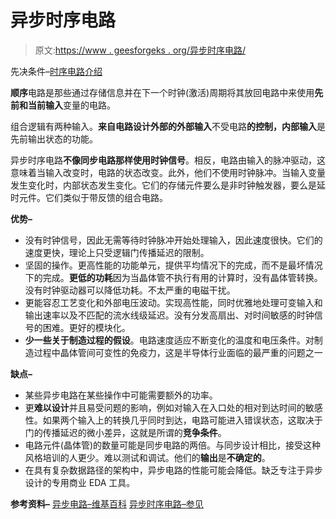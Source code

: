 # 异步时序电路

> 原文:[https://www . geesforgeks . org/异步时序电路/](https://www.geeksforgeeks.org/asynchronous-sequential-circuits/)

先决条件–[时序电路介绍](https://www.geeksforgeeks.org/digital-logic-introduction-sequential-circuits/)

**顺序**电路是那些通过存储信息并在下一个时钟(激活)周期将其放回电路中来使用**先前和当前输入**变量的电路。

组合逻辑有两种输入。**来自电路设计外部的外部输入**不受电路**的控制，内部输入**是先前输出状态的功能。

异步时序电路**不像同步电路那样使用时钟信号**。相反，电路由输入的脉冲驱动，这意味着当输入改变时，电路的状态改变。此外，他们不使用时钟脉冲。当输入变量发生变化时，内部状态发生变化。它们的存储元件要么是非时钟触发器，要么是延时元件。它们类似于带反馈的组合电路。

**优势–**

*   没有时钟信号，因此无需等待时钟脉冲开始处理输入，因此速度很快。它们的速度更快，理论上只受逻辑门传播延迟的限制。
*   坚固的操作。更高性能的功能单元，提供平均情况下的完成，而不是最坏情况下的完成。**更低的功耗**因为当晶体管不执行有用的计算时，没有晶体管转换。没有时钟驱动器可以降低功耗。不太严重的电磁干扰。
*   更能容忍工艺变化和外部电压波动。实现高性能，同时优雅地处理可变输入和输出速率以及不匹配的流水线级延迟。没有分发高扇出、对时间敏感的时钟信号的困难。更好的模块化。
*   **少一些关于制造过程的假设**。电路速度适应不断变化的温度和电压条件。对制造过程中晶体管间可变性的免疫力，这是半导体行业面临的最严重的问题之一

**缺点–**

*   某些异步电路在某些操作中可能需要额外的功率。
*   更**难以设计**并且易受问题的影响，例如对输入在入口处的相对到达时间的敏感性。如果两个输入上的转换几乎同时到达，电路可能进入错误状态，这取决于门的传播延迟的微小差异，这就是所谓的**竞争条件**。
*   电路元件(晶体管)的数量可能是同步电路的两倍。与同步设计相比，接受这种风格培训的人更少。难以测试和调试。他们的**输出**是**不确定的**。
*   在具有复杂数据路径的架构中，异步电路的性能可能会降低。缺乏专注于异步设计的专用商业 EDA 工具。

**参考资料–**
[异步电路–维基百科](https://en.wikipedia.org/wiki/Asynchronous_circuit)
[异步时序电路–参见](https://viden.io/knowledge/412/attachments/2070?name=viden-clip-K391-asychronous1.pdf)